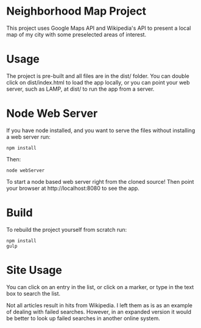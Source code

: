 Neighborhood Map Project
========================

This project uses Google Maps API and Wikipedia's API to present a local map of my city with some preselected areas of interest.

# Usage
The project is pre-built and all files are in the dist/ folder.
You can double click on dist/index.html to load the app locally,
or you can point your web server, such as LAMP, at dist/ to run the app from a server.

# Node Web Server
If you have node installed, and you want to serve the files without installing a web server run:

    npm install

Then:

    node webServer

To start a node based web server right from the cloned source!
Then point your browser at http://localhost:8080 to see the app.

# Build

To rebuild the project yourself from scratch run:

    npm install
    gulp

# Site Usage
You can click on an entry in the list,
or click on a marker,
or type in the text box to search the list.

Not all articles result in hits from Wikipedia. I left them as is as an example of dealing with failed searches. However, in an expanded version it would be better to look up failed searches in another online system.
